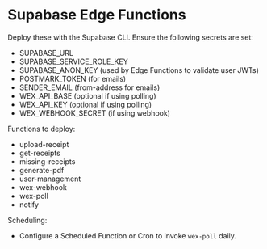 # Supabase Edge Functions

Deploy these with the Supabase CLI. Ensure the following secrets are set:

- SUPABASE_URL
- SUPABASE_SERVICE_ROLE_KEY
- SUPABASE_ANON_KEY (used by Edge Functions to validate user JWTs)
- POSTMARK_TOKEN (for emails)
- SENDER_EMAIL (from-address for emails)
- WEX_API_BASE (optional if using polling)
- WEX_API_KEY (optional if using polling)
- WEX_WEBHOOK_SECRET (if using webhook)

Functions to deploy:
- upload-receipt
- get-receipts
- missing-receipts
- generate-pdf
- user-management
- wex-webhook
- wex-poll
- notify

Scheduling:
- Configure a Scheduled Function or Cron to invoke `wex-poll` daily.
